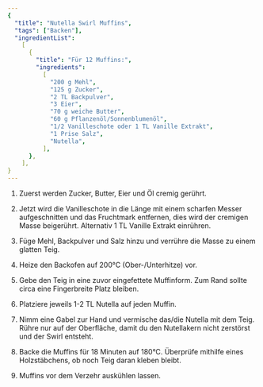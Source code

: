 ```yaml
---
{
  "title": "Nutella Swirl Muffins",
  "tags": ["Backen"],
  "ingredientList":
    [
      {
        "title": "Für 12 Muffins:",
        "ingredients":
          [
            "200 g Mehl",
            "125 g Zucker",
            "2 TL Backpulver",
            "3 Eier",
            "70 g weiche Butter",
            "60 g Pflanzenöl/Sonnenblumenöl",
            "1/2 Vanilleschote oder 1 TL Vanille Extrakt",
            "1 Prise Salz",
            "Nutella",
          ],
      },
    ],
}
---
```


1. Zuerst werden Zucker, Butter, Eier und Öl cremig gerührt.

2. Jetzt wird die Vanilleschote in die Länge mit einem scharfen Messer aufgeschnitten und das Fruchtmark entfernen, dies wird der cremigen Masse beigerührt. Alternativ 1 TL Vanille Extrakt einrühren.

3. Füge Mehl, Backpulver und Salz hinzu und verrühre die Masse zu einem glatten Teig.

4. Heize den Backofen auf 200°C (Ober-/Unterhitze) vor.

5. Gebe den Teig in eine zuvor eingefettete Muffinform. Zum Rand sollte circa eine Fingerbreite Platz bleiben.

6. Platziere jeweils 1-2 TL Nutella auf jeden Muffin.

7. Nimm eine Gabel zur Hand und vermische das/die Nutella mit dem Teig. Rühre nur auf der Oberfläche, damit du den Nutellakern nicht zerstörst und der Swirl entsteht.

8. Backe die Muffins für 18 Minuten auf 180°C. Überprüfe mithilfe eines Holzstäbchens, ob noch Teig daran kleben bleibt.

9. Muffins vor dem Verzehr auskühlen lassen.
